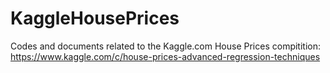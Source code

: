 # KaggleHousePrices
Codes and documents related to the Kaggle.com House Prices compitition:
https://www.kaggle.com/c/house-prices-advanced-regression-techniques
